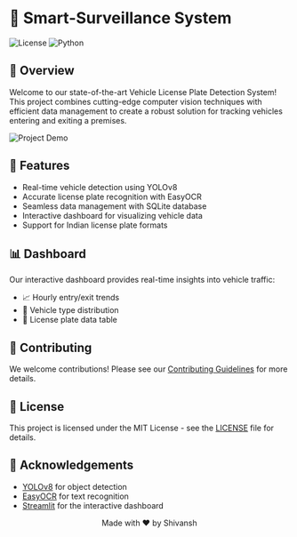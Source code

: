 # 🚗 Smart-Surveillance System

![License](https://img.shields.io/badge/license-MIT-blue.svg)
![Python](https://img.shields.io/badge/python-3.9%2B-blue.svg)

## 🌟 Overview

Welcome to our state-of-the-art Vehicle License Plate Detection System! This project combines cutting-edge computer vision techniques with efficient data management to create a robust solution for tracking vehicles entering and exiting a premises.

![Project Demo](demo.gif)

## 🚀 Features

- Real-time vehicle detection using YOLOv8
- Accurate license plate recognition with EasyOCR
- Seamless data management with SQLite database
- Interactive dashboard for visualizing vehicle data
- Support for Indian license plate formats

## 📊 Dashboard

Our interactive dashboard provides real-time insights into vehicle traffic:

- 📈 Hourly entry/exit trends
- 🚙 Vehicle type distribution
- 🔢 License plate data table

## 🤝 Contributing

We welcome contributions! Please see our [Contributing Guidelines](CONTRIBUTING.md) for more details.

## 📝 License

This project is licensed under the MIT License - see the [LICENSE](LICENSE) file for details.

## 🙏 Acknowledgements

- [YOLOv8](https://github.com/ultralytics/ultralytics) for object detection
- [EasyOCR](https://github.com/JaidedAI/EasyOCR) for text recognition
- [Streamlit](https://streamlit.io/) for the interactive dashboard



<p align="center">
Made with ❤️ by Shivansh
</p>
